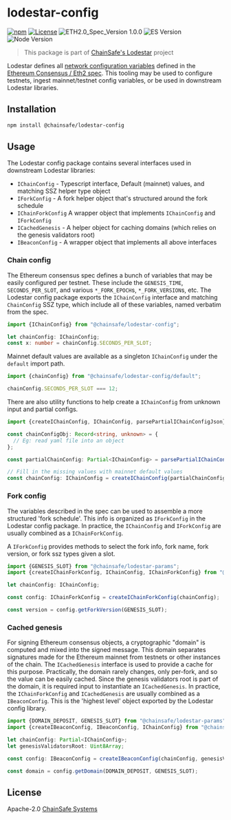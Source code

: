 # lodestar-config

[![npm](https://img.shields.io/npm/v/@chainsafe/lodestar-config)](https://www.npmjs.com/package/@chainsafe/lodestar-config)
[![License](https://img.shields.io/badge/License-Apache%202.0-blue.svg)](https://opensource.org/licenses/Apache-2.0)
![ETH2.0_Spec_Version 1.0.0](https://img.shields.io/badge/ETH2.0_Spec_Version-1.0.0-2e86c1.svg)
![ES Version](https://img.shields.io/badge/ES-2020-yellow)
![Node Version](https://img.shields.io/badge/node-12.x-green)

> This package is part of [ChainSafe's Lodestar](https://lodestar.chainsafe.io) project


Lodestar defines all [network configuration variables](https://github.com/ethereum/eth2.0-specs/tree/dev/configs) defined in the [Ethereum Consensus / Eth2 spec](https://github.com/ethereum/eth2.0-specs). This tooling may be used to configure testnets, ingest mainnet/testnet config variables, or be used in downstream Lodestar libraries.

## Installation

```sh
npm install @chainsafe/lodestar-config
```

## Usage

The Lodestar config package contains several interfaces used in downstream Lodestar libraries:

- `IChainConfig` - Typescript interface, Default (mainnet) values, and matching SSZ helper type object
- `IForkConfig` - A fork helper object that's structured around the fork schedule
- `IChainForkConfig` A wrapper object that implements `IChainConfig` and `IForkConfig`
- `ICachedGenesis` - A helper object for caching domains (which relies on the genesis validators root)
- `IBeaconConfig` - A wrapper object that implements all above interfaces

### Chain config

The Ethereum consensus spec defines a bunch of variables that may be easily configured per testnet. These include the `GENESIS_TIME`, `SECONDS_PER_SLOT`, and various `*_FORK_EPOCH`s, `*_FORK_VERSION`s, etc. The Lodestar config package exports the `IChainConfig` interface and matching `ChainConfig` SSZ type, which include all of these variables, named verbatim from the spec.

```ts
import {IChainConfig} from "@chainsafe/lodestar-config";

let chainConfig: IChainConfig;
const x: number = chainConfig.SECONDS_PER_SLOT;
```

Mainnet default values are available as a singleton `IChainConfig` under the `default` import path.

```ts
import {chainConfig} from "@chainsafe/lodestar-config/default";

chainConfig.SECONDS_PER_SLOT === 12;
```

There are also utility functions to help create a `IChainConfig` from unknown input and partial configs.

```ts
import {createIChainConfig, IChainConfig, parsePartialIChainConfigJson} from "@chainsafe/lodestar-config";

const chainConfigObj: Record<string, unknown> = {
  // Eg: read yaml file into an object
};

const partialChainConfig: Partial<IChainConfig> = parsePartialIChainConfigJson(configObj);

// Fill in the missing values with mainnet default values
const chainConfig: IChainConfig = createIChainConfig(partialChainConfig);
```

### Fork config

The variables described in the spec can be used to assemble a more structured 'fork schedule'. This info is organized as `IForkConfig` in the Lodestar config package. In practice, the `IChainConfig` and `IForkConfig` are usually combined as a `IChainForkConfig`.

A `IForkConfig` provides methods to select the fork info, fork name, fork version, or fork ssz types given a slot. 

```ts
import {GENESIS_SLOT} from "@chainsafe/lodestar-params";
import {createIChainForkConfig, IChainConfig, IChainForkConfig} from "@chainsafe/lodestar-config";

let chainConfig: IChainConfig;

const config: IChainForkConfig = createIChainForkConfig(chainConfig);

const version = config.getForkVersion(GENESIS_SLOT);
```

### Cached genesis

For signing Ethereum consensus objects, a cryptographic "domain" is computed and mixed into the signed message. This domain separates signatures made for the Ethereum mainnet from testnets or other instances of the chain. The `ICachedGenesis` interface is used to provide a cache for this purpose. Practically, the domain rarely changes, only per-fork, and so the value can be easily cached. Since the genesis validators root is part of the domain, it is required input to instantiate an `ICachedGenesis`. In practice, the `IChainForkConfig` and `ICachedGenesis` are usually combined as a `IBeaconConfig`. This is the 'highest level' object exported by the Lodestar config library.

```ts
import {DOMAIN_DEPOSIT, GENESIS_SLOT} from "@chainsafe/lodestar-params";
import {createIBeaconConfig, IBeaconConfig, IChainConfig} from "@chainsafe/lodestar-config";

let chainConfig: Partial<IChainConfig>;
let genesisValidatorsRoot: Uint8Array;

const config: IBeaconConfig = createIBeaconConfig(chainConfig, genesisValidatorsRoot);

const domain = config.getDomain(DOMAIN_DEPOSIT, GENESIS_SLOT);
```

## License

Apache-2.0 [ChainSafe Systems](https://chainsafe.io)
